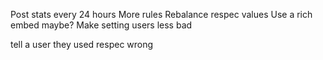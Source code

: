 Post stats every 24 hours
More rules
Rebalance respec values
Use a rich embed maybe?
Make setting users less bad

tell a user they used respec wrong
